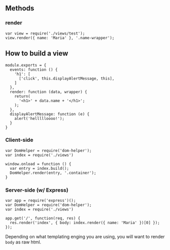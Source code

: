 ## Methods
### render
```
var view = require('./views/test');
view.render({ name: 'Maria' }, '.name-wrapper');
```

## How to build a view
````
module.exports = {
  events: function () {
    'h1': [
      ['click', this.displayAlertMessage, this],
    ]
  },
  render: function (data, wrapper) {
    return(
      '<h1>' + data.name + '</h1>';
    );    
  },
  displayAlertMessage: function (e) {
    alert('hellllloooo!');
  }
}
````

### Client-side
````
var DomHelper = require('dom-helper');
var index = require('./views')

window.onload = function () {
  var entry = index.build();
  DomHelper.render(entry, '.container');
}
````

### Server-side (w/ Express)
````
var app = require('express')();
var DomHelper = require('dom-helper');
var index = require('./views')

app.get('/', function(req, res) {
  res.render('index', { body: index.render({ name: 'Maria' })[0] });
}); 
````

Depending on what templating enging you are using, you will want to render `body` as raw html.
